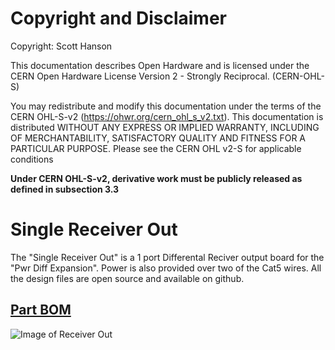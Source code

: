 # Copyright and Disclaimer
Copyright: Scott Hanson

This documentation describes Open Hardware and is licensed under the CERN Open Hardware License Version 2 - Strongly Reciprocal. (CERN-OHL-S)

You may redistribute and modify this documentation under the terms of the CERN OHL-S-v2 (https://ohwr.org/cern_ohl_s_v2.txt). This documentation is distributed WITHOUT ANY EXPRESS OR IMPLIED WARRANTY, INCLUDING OF MERCHANTABILITY, SATISFACTORY QUALITY AND FITNESS FOR A PARTICULAR PURPOSE. Please see the CERN OHL v2-S for applicable conditions

**Under CERN OHL-S-v2, derivative work must be publicly released as defined in subsection 3.3**

# Single Receiver Out

The "Single Receiver Out" is a 1 port Differental Reciver output board for the "Pwr Diff Expansion". Power is also provided over two of the Cat5 wires. All the design files are open source and available on github.

## [Part BOM](https://github.com/computergeek1507/PB_16/raw/master/Single_Receiver_Out/Single_Receiver_Out_BOM.ods)

![Image of Receiver Out](https://github.com/computergeek1507/PB_16/raw/master/Single_Receiver_Out/Single_Receiver_Out.png)

